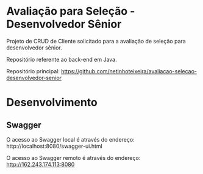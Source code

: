 # Avaliação para Seleção - Desenvolvedor Sênior

Projeto de CRUD de Cliente solicitado para a avaliação de seleção para desenvolvedor sênior.

Repositório referente ao back-end em Java.

Repositório principal: https://github.com/netinhoteixeira/avaliacao-selecao-desenvolvedor-senior

# Desenvolvimento

## Swagger

O acesso ao Swagger local é através do endereço: http://localhost:8080/swagger-ui.html

O acesso ao Swagger remoto é através do endereço: http://162.243.174.113:8080
